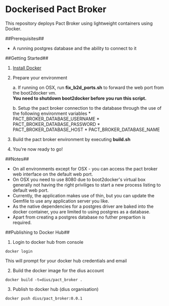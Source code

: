 Dockerised Pact Broker
==================

This repository deploys Pact Broker using lightweight containers using Docker.

##Prerequisites##
* A running postgres database and the ability to connect to it

##Getting Started##
1. [Install Docker](https://docs.docker.com/installation/)
2. Prepare your environment

	a. If running on OSX, run **fix_b2d_ports.sh** to forward the web port from the boot2docker vm. 	
		**You need to shutdown boot2docker before you run this script.**
	
	b. Setup the pact broker connection to the database through the use of the following environment variables
       * PACT_BROKER_DATABASE_USERNAME
       * PACT_BROKER_DATABASE_PASSWORD
       * PACT_BROKER_DATABASE_HOST
       * PACT_BROKER_DATABASE_NAME
3. Build the pact broker environment by executing **build.sh**
4. You're now ready to go!

##Notes##
* On all environments except for OSX - you can access the pact broker web interface on the default web port.
* On OSX you need to use 8080 due to boot2docker's virtual box generally not having the right priviliges to start a new process listing to default web port.
* Currently, the application makes use of thin, but you can update the Gemfile to use any application server you like.
* As the native dependencies for a postgres driver are baked into the docker container, you are limited to using postgres as a database. 
* Apart from creating a postgres database no futher prepartion is required.


##Publishing to Docker Hub##
1. Login to docker hub from console

```
docker login
```

This will prompt for your docker hub credentials and email

2. Build the docker image for the dius account

```
docker build -t=dius/pact_broker .
```

3. Publish to docker hub (dius organisation)

```
docker push dius/pact_broker:0.0.1
```

